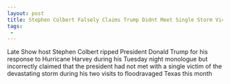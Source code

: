 ```yaml
---
layout: post
title: Stephen Colbert Falsely Claims Trump Didnt Meet Single Storm Victim During Texas Visit
tags:
 -
---
```

Late Show host Stephen Colbert ripped President Donald Trump for his response to Hurricane Harvey during his Tuesday night monologue  but incorrectly claimed that the president had not met with a single victim of the devastating storm during his two visits to floodravaged Texas this month
